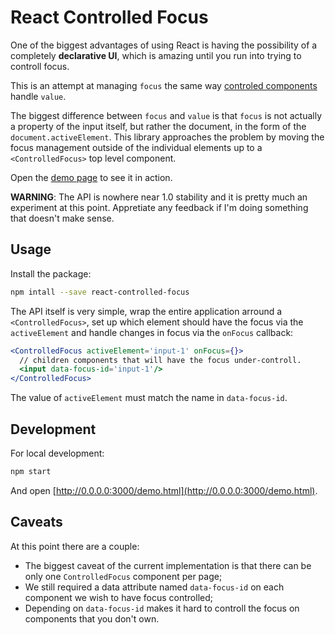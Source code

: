 # React Controlled Focus

One of the biggest advantages of using React is having the possibility of a completely **declarative UI**, which is amazing until you run into trying to controll focus.

This is an attempt at managing `focus` the same way [controled components](http://facebook.github.io/react/docs/forms.html#controlled-components) handle `value`.

The biggest difference between `focus` and `value` is that `focus` is not actually a property of the input itself, but rather the document, in the form of the `document.activeElement`. This library approaches the problem by moving the focus management outside of the individual elements up to a `<ControlledFocus>` top level component.

Open the [demo page](http://pirelenito.github.io/react-controlled-focus/demo.html) to see it in action.

**WARNING**: The API is nowhere near 1.0 stability and it is pretty much an experiment at this point. Appretiate any feedback if I'm doing something that doesn't make sense.

## Usage

Install the package:

```bash
npm intall --save react-controlled-focus
```

The API itself is very simple, wrap the entire application arround a `<ControlledFocus>`, set up which element should have the focus via the `activeElement` and handle changes in focus via the `onFocus` callback:

```jsx
<ControlledFocus activeElement='input-1' onFocus={}>
  // children components that will have the focus under-controll.
  <input data-focus-id='input-1'/>
</ControlledFocus>
```

The value of `activeElement` must match the name in `data-focus-id`.

## Development

For local development:

```bash
npm start
```

And open [http://0.0.0.0:3000/demo.html](http://0.0.0.0:3000/demo.html).

## Caveats

At this point there are a couple:

- The biggest caveat of the current implementation is that there can be only one `ControlledFocus` component per page;
- We still required a data attribute named `data-focus-id` on each component we wish to have focus controlled;
- Depending on `data-focus-id` makes it hard to controll the focus on components that you don't own.
